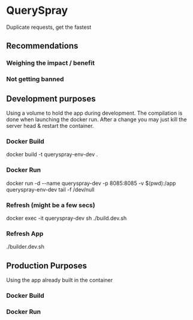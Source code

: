 # QuerySpray
 Duplicate requests, get the fastest

 ## Recommendations
### Weighing the impact / benefit
<!-- TODO -->
### Not getting banned
<!-- TODO -->

## Development purposes
Using a volume to hold the app during development. The compilation is done when launching the docker run.
After a change you may just kill the server head & restart the container. 
### Docker Build
docker build -t queryspray-env-dev .

### Docker Run
<!-- The -d & tail will keep the container running -->
docker run -d --name queryspray-dev -p 8085:8085 -v $(pwd):/app queryspray-env-dev tail -f /dev/null

### Refresh (might be a few secs)
docker exec -it queryspray-dev sh ./build.dev.sh

### Refresh App
./builder.dev.sh

## Production Purposes
Using the app already built in the container

### Docker Build
<!-- TODO -->

### Docker Run
<!-- TODO -->
